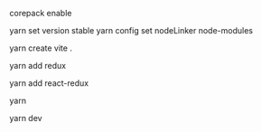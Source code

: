 corepack enable

yarn set version stable
yarn config set nodeLinker node-modules

yarn create vite .

yarn add redux

yarn add react-redux

yarn

yarn dev